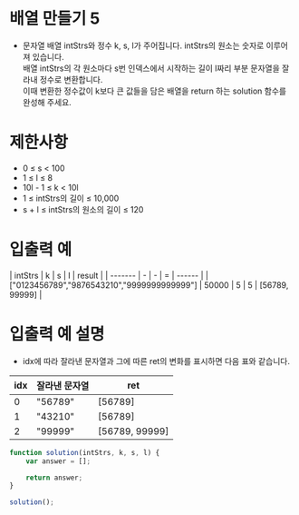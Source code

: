 # 배열 만들기 5
- 문자열 배열 intStrs와 정수 k, s, l가 주어집니다. intStrs의 원소는 숫자로 이루어져 있습니다.  
배열 intStrs의 각 원소마다 s번 인덱스에서 시작하는 길이 l짜리 부분 문자열을 잘라내 정수로 변환합니다.  
이때 변환한 정수값이 k보다 큰 값들을 담은 배열을 return 하는 solution 함수를 완성해 주세요.  

# 제한사항
- 0 ≤ s < 100
- 1 ≤ l ≤ 8
- 10l - 1 ≤ k < 10l
- 1 ≤ intStrs의 길이 ≤ 10,000
- s + l ≤ intStrs의 원소의 길이 ≤ 120

# 입출력 예
| intStrs | k | s | l | result |
| ------- | - | - | = | ------ |
| ["0123456789","9876543210","9999999999999"] | 50000 | 5 | 5 | [56789, 99999] |

# 입출력 예 설명
- idx에 따라 잘라낸 문자열과 그에 따른 ret의 변화를 표시하면 다음 표와 같습니다.  

| idx | 잘라낸 문자열 | ret |
| --- | ------------- | ---- |
| 0 | "56789" | [56789] |
| 1 | "43210" | [56789] |
| 2 | "99999" | [56789, 99999] |

```javascript
function solution(intStrs, k, s, l) {
    var answer = [];

    return answer;
}

solution();
```

